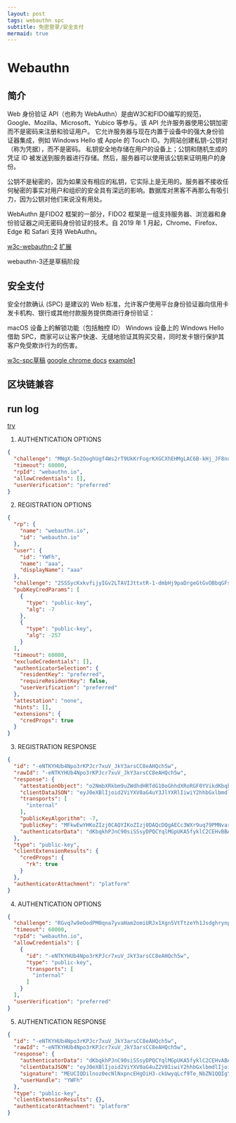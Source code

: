 ```yaml
---
layout: post
tags: webauthn spc
subtitle: 免密登录/安全支付
mermaid: true
---
```


# Webauthn

## 简介

Web 身份验证 API（也称为 WebAuthn）是由W3C和FIDO编写的规范，Google、Mozilla、Microsoft、Yubico 等参与。该 API 允许服务器使用公钥加密而不是密码来注册和验证用户。
它允许服务器与现在内置于设备中的强大身份验证器集成，例如 Windows Hello 或 Apple 的 Touch ID。为网站创建私钥-公钥对（称为凭据），而不是密码。
私钥安全地存储在用户的设备上；公钥和随机生成的凭证 ID 被发送到服务器进行存储。然后，服务器可以使用该公钥来证明用户的身份。

公钥不是秘密的，因为如果没有相应的私钥，它实际上是无用的。服务器不接收任何秘密的事实对用户和组织的安全具有深远的影响。数据库对黑客不再那么有吸引力，因为公钥对他们来说没有用处。

WebAuthn 是FIDO2 框架的一部分，FIDO2 框架是一组支持服务器、浏览器和身份验证器之间无密码身份验证的技术。自 2019 年 1 月起，Chrome、Firefox、Edge 和 Safari 支持 WebAuthn。

[w3c-webauthn-2](https://www.w3.org/TR/webauthn-2/)
[扩展](https://www.iana.org/assignments/webauthn/webauthn.xhtml)

webauthn-3还是草稿阶段

## 安全支付

安全付款确认 (SPC) 是建议的 Web 标准，允许客户使用平台身份验证器向信用卡发卡机构、银行或其他付款服务提供商进行身份验证：

macOS 设备上的解锁功能（包括触控 ID）
Windows 设备上的 Windows Hello
借助 SPC，商家可以让客户快速、无缝地验证其购买交易，同时发卡银行保护其客户免受欺诈行为的伤害。

[w3c-spc草稿](https://www.w3.org/TR/secure-payment-confirmation/)
[google chrome docs](https://developer.chrome.com/docs/payments/secure-payment-confirmation)
[example1](https://rsolomakhin.github.io/pr/spc/)

## 区块链兼容

## run log

[try](https://webauthn.io/)

1. AUTHENTICATION OPTIONS
```json
{
  "challenge": "MNgX-5n2OoghUgf4Ws2rT9UkKrFogrKXGCXhEHMgLAC6B-kHj_JF8noG0Re2Bsf_OGPTKd1oLiPAUZkTL7T61A",
  "timeout": 60000,
  "rpId": "webauthn.io",
  "allowCredentials": [],
  "userVerification": "preferred"
}
```

2. REGISTRATION OPTIONS
```json
{
  "rp": {
    "name": "webauthn.io",
    "id": "webauthn.io"
  },
  "user": {
    "id": "YWFh",
    "name": "aaa",
    "displayName": "aaa"
  },
  "challenge": "2SSSycKxkvfijyIGv2LTAVIJttxtR-1-dmbHj9paDrgeGtGvOBbqGFs5wocEaoNhhiG5F-3VawvbqG_qdFnfiw",
  "pubKeyCredParams": [
    {
      "type": "public-key",
      "alg": -7
    },
    {
      "type": "public-key",
      "alg": -257
    }
  ],
  "timeout": 60000,
  "excludeCredentials": [],
  "authenticatorSelection": {
    "residentKey": "preferred",
    "requireResidentKey": false,
    "userVerification": "preferred"
  },
  "attestation": "none",
  "hints": [],
  "extensions": {
    "credProps": true
  }
}
```

3. REGISTRATION RESPONSE
```json
{
  "id": "-eNTKYHUb4Npo3rKPJcr7xuV_JkY3arsCC8eAHQch5w",
  "rawId": "-eNTKYHUb4Npo3rKPJcr7xuV_JkY3arsCC8eAHQch5w",
  "response": {
    "attestationObject": "o2NmbXRkbm9uZWdhdHRTdG10oGhhdXRoRGF0YVikdKbqkhPJnC90siSSsyDPQCYqlMGpUKA5fyklC2CEHvBBAAAAAK3OAAI1vMYKZIsLJfHwVQMAIPnjUymB1G-DaaN6yjyXK-8blfyZGN2q7AgvHgB0HIecpQECAyYgASFYIAnN1l6_bqu_TzDb2q_Mlw3tfcwWs1z2cP0O3TXtN73oIlggZeC6HEiVmKzNWhiynUcqqRMARoK9nN_eiXmR4xPDq-0",
    "clientDataJSON": "eyJ0eXBlIjoid2ViYXV0aG4uY3JlYXRlIiwiY2hhbGxlbmdlIjoiMlNTU3ljS3hrdmZpanlJR3YyTFRBVklKdHR4dFItMS1kbWJIajlwYURyZ2VHdEd2T0JicUdGczV3b2NFYW9OaGhpRzVGLTNWYXd2YnFHX3FkRm5maXciLCJvcmlnaW4iOiJodHRwczovL3dlYmF1dGhuLmlvIiwiY3Jvc3NPcmlnaW4iOmZhbHNlLCJvdGhlcl9rZXlzX2Nhbl9iZV9hZGRlZF9oZXJlIjoiZG8gbm90IGNvbXBhcmUgY2xpZW50RGF0YUpTT04gYWdhaW5zdCBhIHRlbXBsYXRlLiBTZWUgaHR0cHM6Ly9nb28uZ2wveWFiUGV4In0",
    "transports": [
      "internal"
    ],
    "publicKeyAlgorithm": -7,
    "publicKey": "MFkwEwYHKoZIzj0CAQYIKoZIzj0DAQcDQgAECc3WXr9uq79PMNvar8yXDe19zBazXPZw_Q7dNe03vehl4LocSJWYrM1aGLKdRyqpEwBGgr2c396JeZHjE8Or7Q",
    "authenticatorData": "dKbqkhPJnC90siSSsyDPQCYqlMGpUKA5fyklC2CEHvBBAAAAAK3OAAI1vMYKZIsLJfHwVQMAIPnjUymB1G-DaaN6yjyXK-8blfyZGN2q7AgvHgB0HIecpQECAyYgASFYIAnN1l6_bqu_TzDb2q_Mlw3tfcwWs1z2cP0O3TXtN73oIlggZeC6HEiVmKzNWhiynUcqqRMARoK9nN_eiXmR4xPDq-0"
  },
  "type": "public-key",
  "clientExtensionResults": {
    "credProps": {
      "rk": true
    }
  },
  "authenticatorAttachment": "platform"
}
```

4. AUTHENTICATION OPTIONS
```json
{
  "challenge": "RGvq7w9eOodPM0qna7yvaHam2omiURJx1Xgn5VtTtzeYh1JsdghrynpveVEK6V999kkg9KYRMWlwpG0SeVGxQg",
  "timeout": 60000,
  "rpId": "webauthn.io",
  "allowCredentials": [
    {
      "id": "-eNTKYHUb4Npo3rKPJcr7xuV_JkY3arsCC8eAHQch5w",
      "type": "public-key",
      "transports": [
        "internal"
      ]
    }
  ],
  "userVerification": "preferred"
}
```
5. AUTHENTICATION RESPONSE
```json
{
  "id": "-eNTKYHUb4Npo3rKPJcr7xuV_JkY3arsCC8eAHQch5w",
  "rawId": "-eNTKYHUb4Npo3rKPJcr7xuV_JkY3arsCC8eAHQch5w",
  "response": {
    "authenticatorData": "dKbqkhPJnC90siSSsyDPQCYqlMGpUKA5fyklC2CEHvABAAAAAA",
    "clientDataJSON": "eyJ0eXBlIjoid2ViYXV0aG4uZ2V0IiwiY2hhbGxlbmdlIjoiUkd2cTd3OWVPb2RQTTBxbmE3eXZhSGFtMm9taVVSSngxWGduNVZ0VHR6ZVloMUpzZGdocnlucHZlVkVLNlY5OTlra2c5S1lSTVdsd3BHMFNlVkd4UWciLCJvcmlnaW4iOiJodHRwczovL3dlYmF1dGhuLmlvIiwiY3Jvc3NPcmlnaW4iOmZhbHNlfQ",
    "signature": "MEUCIQDilnoz0ecNlNxpncEHgOiH3-ckUwyqLcf9Te_NbZN1QQIgY9BmPpKBuAK1bUJUsP3-J2bsGDatgHmpmRGVjM7UbY8",
    "userHandle": "YWFh"
  },
  "type": "public-key",
  "clientExtensionResults": {},
  "authenticatorAttachment": "platform"
}
```
